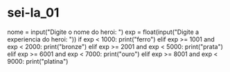 # sei-la_01

nome = input("Digite o nome do heroi: ")
exp = float(input("Digite a experiencia do heroi: "))
if exp < 1000:
  print("ferro")
elif exp >= 1001 and exp < 2000:
  print("bronze")
elif exp >= 2001 and exp < 5000:
  print("prata")
elif exp >= 6001 and exp < 7000:
  print("ouro")
elif exp >= 8001 and exp < 9000:
  print("platina")

